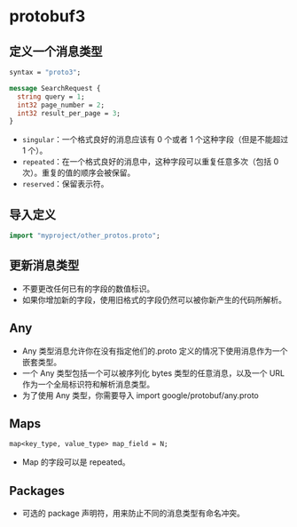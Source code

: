 # protobuf3

## 定义一个消息类型

```proto
syntax = "proto3";

message SearchRequest {
  string query = 1;
  int32 page_number = 2;
  int32 result_per_page = 3;
}
```

- `singular`：一个格式良好的消息应该有 0 个或者 1 个这种字段（但是不能超过 1 个）。
- `repeated`：在一个格式良好的消息中，这种字段可以重复任意多次（包括 0 次）。重复的值的顺序会被保留。
- `reserved`：保留表示符。

## 导入定义

```proto
import "myproject/other_protos.proto";
```

## 更新消息类型

- 不要更改任何已有的字段的数值标识。
- 如果你增加新的字段，使用旧格式的字段仍然可以被你新产生的代码所解析。

## Any

- Any 类型消息允许你在没有指定他们的.proto 定义的情况下使用消息作为一个嵌套类型。
- 一个 Any 类型包括一个可以被序列化 bytes 类型的任意消息，以及一个 URL 作为一个全局标识符和解析消息类型。
- 为了使用 Any 类型，你需要导入 import google/protobuf/any.proto

## Maps

```proto
map<key_type, value_type> map_field = N;
```

- Map 的字段可以是 repeated。

## Packages

- 可选的 package 声明符，用来防止不同的消息类型有命名冲突。
